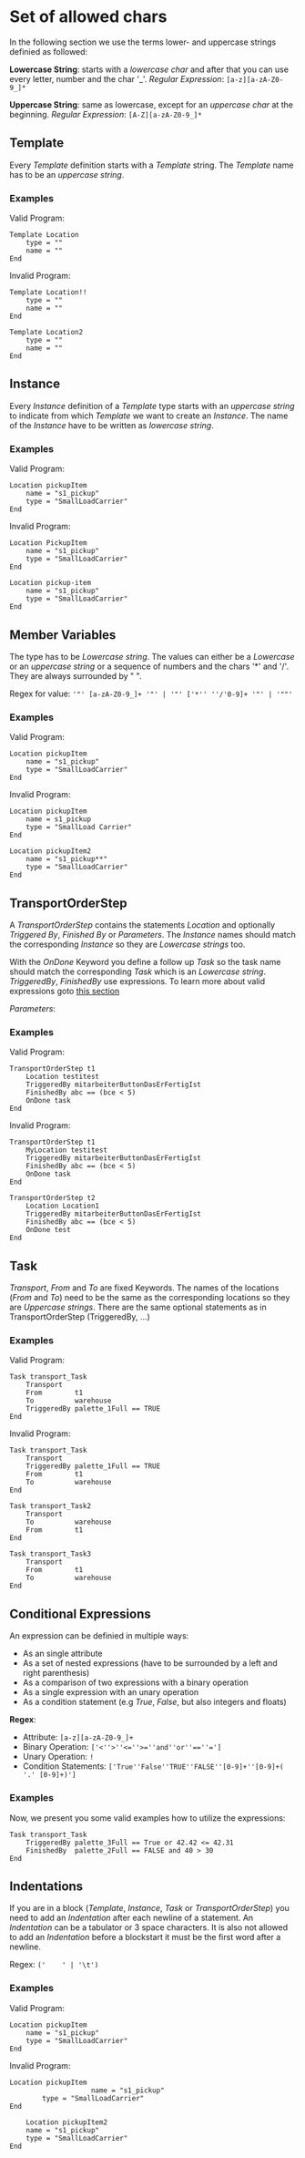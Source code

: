 # Set of allowed chars

In the following section we use the terms lower- and uppercase strings definied as followed:

**Lowercase String**: starts with a *lowercase char* and after that you can use every letter, number and the char '_'. *Regular Expression*: ```[a-z][a-zA-Z0-9_]* ```

**Uppercase String**: same as lowercase, except for an *uppercase char* at the beginning. *Regular Expression*: ```[A-Z][a-zA-Z0-9_]*```

## Template

Every *Template* definition starts with a *Template* string. The *Template* name has to be an *uppercase string*.

### Examples

Valid Program:
```text
Template Location
    type = ""
    name = ""
End
```

Invalid Program:
```text
Template Location!!
    type = ""
    name = ""
End

Template Location2
    type = ""
    name = ""
End
```

## Instance

Every *Instance* definition of a *Template* type starts with an *uppercase string* to indicate from which *Template* we want to create an *Instance*. The name of the *Instance* have to be written as *lowercase string*.

### Examples

Valid Program:
```text
Location pickupItem
    name = "s1_pickup"
    type = "SmallLoadCarrier"
End
```

Invalid Program:
```text
Location PickupItem
    name = "s1_pickup"
    type = "SmallLoadCarrier"
End

Location pickup-item
    name = "s1_pickup"
    type = "SmallLoadCarrier"
End
```

## Member Variables
The type has to be *Lowercase string*. The values can either be a *Lowercase* or an *uppercase string* or a sequence of numbers and the chars '*' and '/'. They are always surrounded by " ". 

Regex for value: ``` '"' [a-zA-Z0-9_]+ '"' | '"' ['*'' ''/'0-9]+ '"' | '""' ```

### Examples

Valid Program:
```text
Location pickupItem
    name = "s1_pickup"
    type = "SmallLoadCarrier"
End
```

Invalid Program:
```text
Location pickupItem
    name = s1_pickup
    type = "SmallLoad Carrier"
End

Location pickupItem2
    name = "s1_pickup**"
    type = "SmallLoadCarrier"
End
```

## TransportOrderStep
A *TransportOrderStep* contains the statements *Location* and optionally *Triggered By*,  *Finished By* or *Parameters*.
The *Instance* names should match the corresponding *Instance* so they are *Lowercase strings* too.

With the *OnDone* Keyword you define a follow up *Task* so the task name should match the corresponding *Task* which is an *Lowercase string*. 
*TriggeredBy*, *FinishedBy* use expressions. To learn more about valid expressions goto [this section](#expressions)

*Parameters*:

### Examples

Valid Program:
```text
TransportOrderStep t1
    Location testitest
    TriggeredBy mitarbeiterButtonDasErFertigIst
    FinishedBy abc == (bce < 5)
    OnDone task
End
```

Invalid Program:
```text
TransportOrderStep t1
    MyLocation testitest
    TriggeredBy mitarbeiterButtonDasErFertigIst
    FinishedBy abc == (bce < 5)
    OnDone task
End

TransportOrderStep t2
    Location Location1
    TriggeredBy mitarbeiterButtonDasErFertigIst
    FinishedBy abc == (bce < 5)
    OnDone test
End
```

## Task
*Transport*, *From* and *To* are fixed Keywords. The names of the locations (*From* and *To*) need to be the same as the corresponding locations so they are *Uppercase strings*.
There are the same optional statements as in TransportOrderStep (TriggeredBy, ...)

### Examples

Valid Program:
```text
Task transport_Task
    Transport 
    From        t1
    To          warehouse
    TriggeredBy palette_1Full == TRUE
End
```

Invalid Program:
```text
Task transport_Task
    Transport 
    TriggeredBy palette_1Full == TRUE
    From        t1
    To          warehouse
End

Task transport_Task2
    Transport 
    To          warehouse
    From        t1  
End

Task transport_Task3
    Transport 
    From        t1
    To          warehouse
End
```

## Conditional Expressions

An expression can be definied in multiple ways: 


* As an single attribute
* As a set of nested expressions (have to be surrounded by a left and right parenthesis)
* As a comparison of two expressions with a binary operation 
* As a single expression with an unary operation
* As a condition statement (e.g *True*, *False*, but also integers and floats)

**Regex**:

* Attribute: ``` [a-z][a-zA-Z0-9_]+ ```
* Binary Operation: ```['<''>''<=''>=''and''or''==''=']```
* Unary Operation: ```!```
* Condition Statements: ``` ['True''False''TRUE''FALSE''[0-9]+''[0-9]+( '.' [0-9]+)'] ```


### Examples

Now, we present you some valid examples how to utilize the expressions:

```text
Task transport_Task
    TriggeredBy	palette_3Full == True or 42.42 <= 42.31
    FinishedBy	palette_2Full == FALSE and 40 > 30
End
```


## Indentations

If you are in a block (*Template*, *Instance*, *Task* or *TransportOrderStep*) you need to add an *Indentation* after each newline of a statement. An *Indentation* can be a tabulator or 3 space characters. It is also not allowed to add an *Indentation* before a blockstart it must be the first word after a newline.

Regex: ```('    ' | '\t')```

### Examples

Valid Program:
```text
Location pickupItem
    name = "s1_pickup"
    type = "SmallLoadCarrier"
End
```

Invalid Program:
```text
Location pickupItem
                    name = "s1_pickup"
        type = "SmallLoadCarrier"
End

    Location pickupItem2
    name = "s1_pickup"
    type = "SmallLoadCarrier"
End
```
